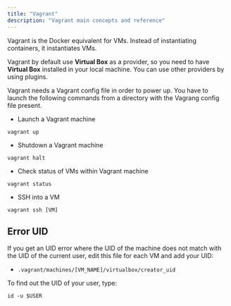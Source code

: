 ```yaml
---
title: "Vagrant"
description: "Vagrant main concepts and reference"
---
```


Vagrant is the Docker equivalent for VMs. Instead of instantiating containers, it instantiates VMs.

Vagrant by default use **Virtual Box** as a provider, so you need to have **Virtual Box** installed in your local machine. You can use other providers by using plugins.

Vagrant needs a Vagrant config file in order to power up. You have to launch the following commands from a directory with the Vagrang config file present.

- Launch a Vagrant machine
```
vagrant up
```

- Shutdown a Vagrant machine
```
vagrant halt
```

- Check status of VMs within Vagrant machine
```
vagrant status
```

- SSH into a VM
```
vagrant ssh [VM]
```

## Error UID

If you get an UID error where the UID of the machine does not match with the UID of the current user, edit this file for each VM and add your UID:

- `.vagrant/machines/[VM_NAME]/virtualbox/creator_uid`

To find out the UID of your user, type:
```
id -u $USER
```
